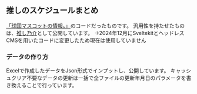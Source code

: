 ## 推しのスケジュールまとめ

[「球団マスコットの情報。」](https://baseball-mascot.com)のコードだったものです。
汎用性を持たせたものは、[推し乃介](https://github.com/geogra-geogra/oshinosuke)として公開しています。
→2024年12月にSveltekitとヘッドレスCMSを用いたコードに変更したため現在は使用していません

### データの作り方
Excelで作成したデータをJson形式でインプットし、公開しています。
キャッシュクリア不要なデータの更新は一括で全ファイルの更新年月日のパラメータを書き換えることで行っています。
